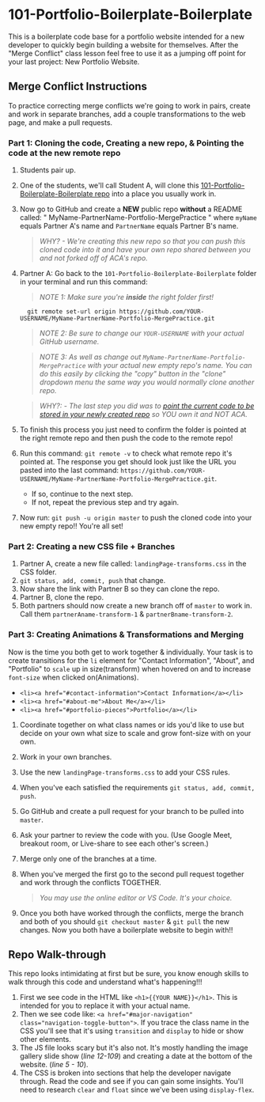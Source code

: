 # 101-Portfolio-Boilerplate-Boilerplate

This is a boilerplate code base for a portfolio website intended for a new developer to quickly begin building a website for themselves. After the "Merge Conflict" class lesson feel free to use it as a jumping off point for your last project: New Portfolio Website.

## Merge Conflict Instructions

To practice correcting merge conflicts we're going to work in pairs, create and work in separate branches, add a couple transformations to the web page, and make a pull requests.

### Part 1: Cloning the code, Creating a new repo, & Pointing the code at the new remote repo

1. Students pair up.
1. One of the students, we'll call Student A, will clone this [101-Portfolio-Boilerplate-Boilerplate repo](https://github.com/AustinCodingAcademy/101-Portfolio-Boilerplate-Boilerplate/settings) into a place you usually work in.
1. Now go to GitHub and create a **NEW** public repo **without** a README called: " MyName-PartnerName-Portfolio-MergePractice " where `myName` equals Partner A's name and `PartnerName` equals Partner B's name.

    > *WHY? - We're creating this new repo so that you can push this cloned code into it and have your own repo shared between you and not forked off of ACA's repo.*

1. Partner A: Go back to the `101-Portfolio-Boilerplate-Boilerplate` folder in your terminal and run this command:

    > *NOTE 1: Make sure you're **inside** the right folder first!*

    ```console
      git remote set-url origin https://github.com/YOUR-USERNAME/MyName-PartnerName-Portfolio-MergePractice.git
    ```

    > *NOTE 2: Be sure to change our `YOUR-USERNAME` with your actual GitHub username.*

    > *NOTE 3: As well as change out `MyName-PartnerName-Portfolio-MergePractice` with your actual new empty repo's name. You can do this easily by clicking the "copy" button in the "clone" dropdown menu the same way you would normally clone another repo.*

    > *WHY?: - The last step you did was to [point the current code to be stored in your newly created repo](https://www.xenovation.com/blog/source-control-management/git/how-to-change-remote-git-repository) so YOU own it and NOT ACA.*

1. To finish this process you just need to confirm the folder is pointed at the right remote repo and then push the code to the remote repo!

1. Run this command: `git remote -v` to check what remote repo it's pointed at. The response you get should look just like the URL you pasted into the last command: `https://github.com/YOUR-USERNAME/MyName-PartnerName-Portfolio-MergePractice.git`.

    * If so, continue to the next step.
    * If not, repeat the previous step and try again.

1. Now run: `git push -u origin master` to push the cloned code into your new empty repo!! You're all set!

### Part 2: Creating a new CSS file + Branches

1. Partner A, create a new file called: `landingPage-transforms.css` in the CSS folder.
1. `git status, add, commit, push` that change.
1. Now share the link with Partner B so they can clone the repo.
1. Partner B, clone the repo.
1. Both partners should now create a new branch off of `master` to work in. Call them `partnerAname-transform-1` & `partnerBname-transform-2`.

### Part 3: Creating Animations & Transformations and Merging

Now is the time you both get to work together & individually. Your task is to create transitions for the `li` element for "Contact Information", "About", and "Portfolio" to `scale` up in size(transform) when hovered on and to increase `font-size` when clicked on(Animations).

  * `<li><a href="#contact-information">Contact Information</a></li>`
  * `<li><a href="#about-me">About Me</a></li>`
  * `<li><a href="#portfolio-pieces">Portfolio</a></li>`

1. Coordinate together on what class names or ids you'd like to use but decide on your own what size to scale and grow font-size with on your own.
1. Work in your own branches.
1. Use the new `landingPage-transforms.css` to add your CSS rules.
1. When you've each satisfied the requirements `git status, add, commit, push`.
1. Go GitHub and create a pull request for your branch to be pulled into `master`.
1. Ask your partner to review the code with you. (Use Google Meet, breakout room, or Live-share to see each other's screen.)
1. Merge only one of the branches at a time.
1. When you've merged the first go to the second pull request together and work through the conflicts TOGETHER.

    > *You may use the online editor or VS Code. It's your choice.*

1. Once you both have worked through the conflicts, merge the branch and both of you should `git checkout master` & `git pull` the new changes. Now you both have a boilerplate website to begin with!!

## Repo Walk-through

This repo looks intimidating at first but be sure, you know enough skills to walk through this code and understand what's happening!!!

1. First we see code in the HTML like `<h1>{{YOUR NAME}}</h1>`. This is intended for you to replace it with your actual name.
1. Then we see code like: `<a href="#major-navigation" class="navigation-toggle-button">`. If you trace the class name in the CSS you'll see that it's using `transition` and `display` to hide or show other elements.
1. The JS file looks scary but it's also not. It's mostly handling the image gallery slide show (*line 12-109*) and creating a date at the bottom of the website. (*line 5 - 10*).
1. The CSS is broken into sections that help the developer navigate through. Read the code and see if you can gain some insights. You'll need to research `clear` and `float` since we've been using `display-flex`.
